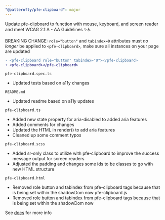 ```yaml
---
"@patternfly/pfe-clipboard": major
---
```


Update pfe-clipboard to function with mouse, keyboard, and screen reader and meet WCAG 2.1 A - AA Guidelines ✨♿

BREAKING CHANGE:
`role="button"` and `tabindex=0` attributes must *no longer* be applied to `<pfe-clipboard>`, make sure all instances 
on your page are updated

```diff
- <pfe-clipboard role="button" tabindex="0"></pfe-clipboard>
+ <pfe-clipboard></pfe-clipboard>
```

`pfe-clipboard.spec.ts`
 - Updated tests based on a11y changes

`README.md`
 - Updated readme based on a11y updates

`pfe-clipboard.ts`
 - Added new state property for aria-disabled to added aria features
 - Added comments for changes
 - Updated the HTML in render() to add aria features
 - Cleaned up some comment typos

`pfe-clipboard.scss`
 - Added sr-only class to utilize with pfe-clipboard to improve the success message output for screen readers
 - Adjusted the padding and changes some ids to be classes to go with new HTML structure

`pfe-clipboard.html`
 - Removed role button and tabindex from pfe-clipboard tags because that is being set within the shadowDom now
pfe-clipboard.js
 - Removed role button and tabindex from pfe-clipboard tags because that is being set within the shadowDom now

See [docs](https://patternflyelements.org/components/clipboard/) for more info
